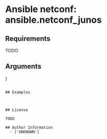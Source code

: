 # Ansible netconf: ansible.netconf_junos





## Requirements

TODO

## Arguments

}
```

## Examples



## License

TODO

## Author Information
  - ['UNKNOWN']
